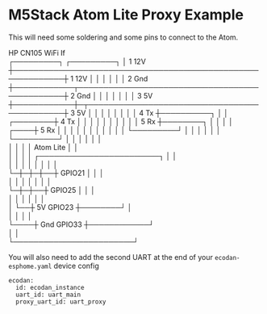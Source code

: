 # M5Stack Atom Lite Proxy Example

This will need some soldering and some pins to connect to the Atom.


  HP CN105                                                               WiFi If  
┌─────────┐                                                            ┌─────────┐
│  1 12V  ┼────────────────────────────────────────────────────────────┼  1 12V  │
│         │                                                            │         │
│  2 Gnd  ┼────────────┬───────────────────────────────────────────────┼  2 Gnd  │
│         │            │                                               │         │
│  3 5V   ┼────────────┼─┬─────────────────────────────────────────────┼  3 5V   │
│         │            │ │                                             │         │
│  4 Tx   ┼──────────┐ │ │                                    ┌────────┼  4 Tx   │
│         │          │ │ │                                    │        │         │
│  5 Rx   ┼────────┐ │ │ │                                    │   ┌────┼  5 Rx   │
│         │        │ │ │ │                                    │   │    │         │
└─────────┘        │ │ │ │                                    │   │    └─────────┘
                   │ │ │ │                                    │   │               
                   │ │ │ │          Atom Lite                 │   │               
                   │ │ │ │  ┌────────────────────────┐        │   │               
                   │ │ │ │  │                        │        │   │               
                   └─┼─┼─┼──┼  GPIO21                │        │   │               
                     │ │ │  │                        │        │   │               
                     └─┼─┼──┼  GPIO25                │        │   │               
                       │ │  │                        │        │   │               
                       │ └──┼  5V            GPIO23  ┼────────┘   │               
                       │    │                        │            │               
                       └────┼  Gnd           GPIO33  ┼────────────┘               
                            │                        │                            
                            └────────────────────────┘                            



You will also need to add the second UART at the end of your `ecodan-esphome.yaml` device config

```
ecodan:
  id: ecodan_instance
  uart_id: uart_main
  proxy_uart_id: uart_proxy
```